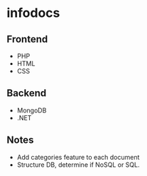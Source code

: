 # infodocs


## Frontend
- PHP
- HTML
- CSS


## Backend
- MongoDB
- .NET


## Notes
- Add categories feature to each document
- Structure DB, determine if NoSQL or SQL.
